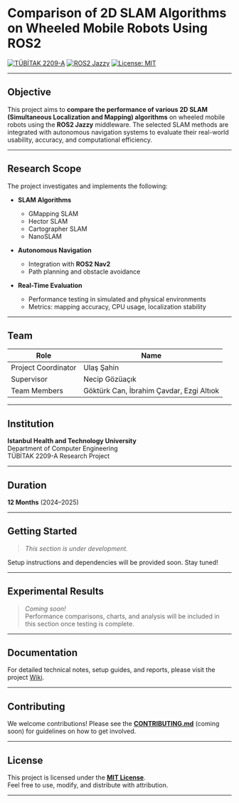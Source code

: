 # Comparison of 2D SLAM Algorithms on Wheeled Mobile Robots Using ROS2

[![TÜBİTAK 2209-A](https://img.shields.io/badge/TÜBİTAK-2209--A-blue.svg)](https://tubitak.gov.tr/)
[![ROS2 Jazzy](https://img.shields.io/badge/ROS2-Jazzy-green.svg)](https://docs.ros.org/en/jazzy/)
[![License: MIT](https://img.shields.io/badge/License-MIT-yellow.svg)](https://opensource.org/licenses/MIT)

---

## Objective

This project aims to **compare the performance of various 2D SLAM (Simultaneous Localization and Mapping) algorithms** on wheeled mobile robots using the **ROS2 Jazzy** middleware. The selected SLAM methods are integrated with autonomous navigation systems to evaluate their real-world usability, accuracy, and computational efficiency.

---

## Research Scope

The project investigates and implements the following:

- **SLAM Algorithms**
  - GMapping SLAM  
  - Hector SLAM  
  - Cartographer SLAM  
  - NanoSLAM  

- **Autonomous Navigation**
  - Integration with **ROS2 Nav2**
  - Path planning and obstacle avoidance

- **Real-Time Evaluation**
  - Performance testing in simulated and physical environments  
  - Metrics: mapping accuracy, CPU usage, localization stability

---

## Team

| Role               | Name               |
|--------------------|--------------------|
| Project Coordinator | Ulaş Şahin         |
| Supervisor          | Necip Gözüaçık     |
| Team Members        | Göktürk Can, İbrahim Çavdar, Ezgi Altıok |

---

## Institution

**Istanbul Health and Technology University**  
Department of Computer Engineering  
TÜBİTAK 2209-A Research Project

---

## Duration

**12 Months** (2024–2025)

---

## Getting Started

> *This section is under development.*

Setup instructions and dependencies will be provided soon. Stay tuned!

---

## Experimental Results

> *Coming soon!*  
Performance comparisons, charts, and analysis will be included in this section once testing is complete.

---

## Documentation

For detailed technical notes, setup guides, and reports, please visit the project [Wiki](../../wiki).

---

## Contributing

We welcome contributions! Please see the **[CONTRIBUTING.md](CONTRIBUTING.md)** (coming soon) for guidelines on how to get involved.

---

## License

This project is licensed under the **[MIT License](https://opensource.org/licenses/MIT)**.  
Feel free to use, modify, and distribute with attribution.

---
